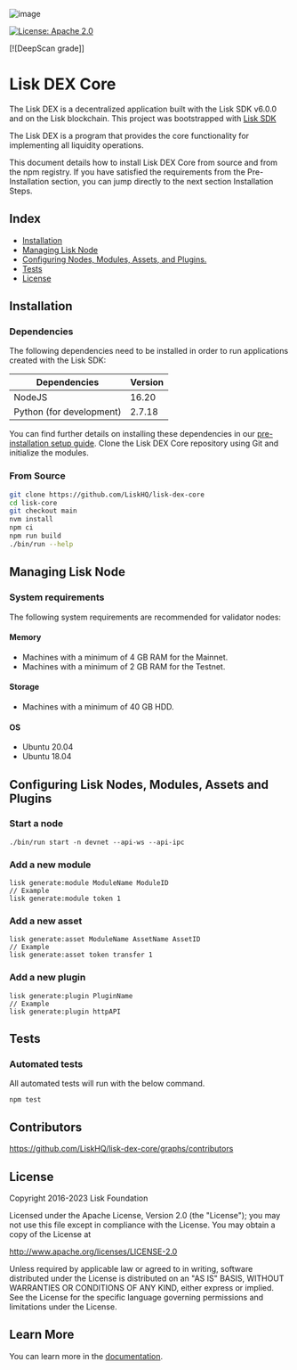 ![image](https://user-images.githubusercontent.com/121556982/211871559-8d7ba9d1-32f5-4c73-aede-54352c5ef28e.png)

[![License: Apache 2.0](https://img.shields.io/badge/License-Apache%202.0-blue.svg)](http://www.apache.org/licenses/LICENSE-2.0)

<!-- ![GitHub tag (latest by date)](add link to image)
![GitHub repo size](add link to image) -->

[![DeepScan grade]]

<!-- ![GitHub issues]
![GitHub closed issues]
[![Code coverage]] -->

# Lisk DEX Core

The Lisk DEX is a decentralized application built with the Lisk SDK v6.0.0 and on the Lisk blockchain. This project was bootstrapped with [Lisk SDK](https://github.com/LiskHQ/lisk-sdk)

The Lisk DEX is a program that provides the core functionality for implementing all liquidity operations.

This document details how to install Lisk DEX Core from source and from the npm registry. If you have satisfied the requirements from the Pre-Installation section, you can jump directly to the next section Installation Steps.

## Index

- [Installation](#installation)
- [Managing Lisk Node](#managing-lisk-node)
- [Configuring Nodes, Modules, Assets, and Plugins.](#configuring-lisk-node)
- [Tests](#tests)
- [License](#license)

## Installation

### Dependencies

The following dependencies need to be installed in order to run applications created with the Lisk SDK:

| Dependencies             | Version |
| ------------------------ | ------- |
| NodeJS                   | 16.20   |
| Python (for development) | 2.7.18  |

You can find further details on installing these dependencies in our [pre-installation setup guide](https://lisk.com/documentation/lisk-core/setup/source.html#source-pre-install).
Clone the Lisk DEX Core repository using Git and initialize the modules.

### From Source

```bash
git clone https://github.com/LiskHQ/lisk-dex-core
cd lisk-core
git checkout main
nvm install
npm ci
npm run build
./bin/run --help
```

## Managing Lisk Node

### System requirements

The following system requirements are recommended for validator nodes:

#### Memory

- Machines with a minimum of 4 GB RAM for the Mainnet.
- Machines with a minimum of 2 GB RAM for the Testnet.

#### Storage

- Machines with a minimum of 40 GB HDD.

#### OS

- Ubuntu 20.04
- Ubuntu 18.04

## Configuring Lisk Nodes, Modules, Assets and Plugins

### Start a node

```
./bin/run start -n devnet --api-ws --api-ipc
```

### Add a new module

```
lisk generate:module ModuleName ModuleID
// Example
lisk generate:module token 1
```

### Add a new asset

```
lisk generate:asset ModuleName AssetName AssetID
// Example
lisk generate:asset token transfer 1
```

### Add a new plugin

```
lisk generate:plugin PluginName
// Example
lisk generate:plugin httpAPI
```

## Tests

### Automated tests

All automated tests will run with the below command.

```
npm test
```

## Contributors

https://github.com/LiskHQ/lisk-dex-core/graphs/contributors

## License

Copyright 2016-2023 Lisk Foundation

Licensed under the Apache License, Version 2.0 (the "License");
you may not use this file except in compliance with the License.
You may obtain a copy of the License at

http://www.apache.org/licenses/LICENSE-2.0

Unless required by applicable law or agreed to in writing, software
distributed under the License is distributed on an "AS IS" BASIS,
WITHOUT WARRANTIES OR CONDITIONS OF ANY KIND, either express or implied.
See the License for the specific language governing permissions and
limitations under the License.

[lisk documentation site]: https://lisk.com/documentation/lisk-core/

## Learn More

You can learn more in the [documentation](https://lisk.com/documentation/lisk-sdk/).
